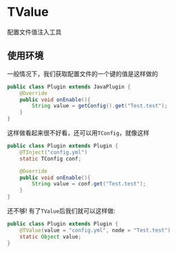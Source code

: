 # TValue
配置文件值注入工具

## 使用环境

一般情况下，我们获取配置文件的一个键的值是这样做的
```java
public class Plugin extends JavaPlugin {
    @Override
    public void onEnable(){
        String value = getConfig().get("Test.test");
    }
}

```
这样做看起来很不好看，还可以用`TConfig`，就像这样
```java
public class Plugin extends Plugin {
    @TInject("config.yml")
    static TConfig conf;

    @Override
    public void onEnable(){
        String value = conf.get("Test.test");
    }
}
```

还不够! 有了`TValue`后我们就可以这样做:
```java
public class Plugin extends Plugin {
    @TValue(value = "config.yml", node = "Test.test")
    static Object value;
}
```